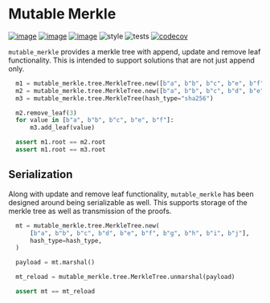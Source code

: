 # Mutable Merkle
[![image](https://img.shields.io/pypi/v/mutable_merkle.svg)](https://pypi.org/project/mutable_merkle/)
[![image](https://img.shields.io/pypi/l/mutable_merkle.svg)](https://pypi.org/project/mutable_merkle/)
[![image](https://img.shields.io/pypi/pyversions/mutable_merkle.svg)](https://pypi.org/project/mutable_merkle/)
![style](https://github.com/EdgyEdgemond/mutable_merkle/workflows/style/badge.svg)
![tests](https://github.com/EdgyEdgemond/mutable_merkle/workflows/tests/badge.svg)
[![codecov](https://codecov.io/gh/EdgyEdgemond/mutable_merkle/branch/master/graph/badge.svg)](https://codecov.io/gh/EdgyEdgemond/mutable_merkle)

``mutable_merkle`` provides a merkle tree with append, update and remove leaf functionality. This 
is intended to support solutions that are not just append only.

```python
  m1 = mutable_merkle.tree.MerkleTree.new([b"a", b"b", b"c", b"e", b"f"], hash_type="sha256")
  m2 = mutable_merkle.tree.MerkleTree.new([b"a", b"b", b"c", b"d", b"e", b"f"], hash_type="sha256")
  m3 = mutable_merkle.tree.MerkleTree(hash_type="sha256")

  m2.remove_leaf(3)
  for value in [b"a", b"b", b"c", b"e", b"f"]:
      m3.add_leaf(value)

  assert m1.root == m2.root
  assert m1.root == m3.root
```

## Serialization

Along with update and remove leaf functionality, ``mutable_merkle`` has been designed
around being serializable as well. This supports storage of the merkle tree as well
as transmission of the proofs.


```python
  mt = mutable_merkle.tree.MerkleTree.new(
      [b"a", b"b", b"c", b"d", b"e", b"f", b"g", b"h", b"i", b"j"],
      hash_type=hash_type,
  )

  payload = mt.marshal()

  mt_reload = mutable_merkle.tree.MerkleTree.unmarshal(payload)

  assert mt == mt_reload
```
